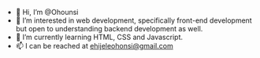 - 👋 Hi, I’m @Ohounsi
- 👀 I’m interested in web development, specifically front-end development but open to understanding backend development as well.
- 🌱 I’m currently learning HTML, CSS and Javascript.
- 📫 I can be reached at ehijeleohonsi@gmail.com

<!---
Ohounsi/Ohounsi is a ✨ special ✨ repository because its `README.md` (this file) appears on your GitHub profile.
You can click the Preview link to take a look at your changes.
--->
